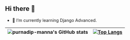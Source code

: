 ## Hi there 👋

- 🌱 I’m currently learning Django Advanced.
<!-- - 👯 I’m looking to collaborate on ... -->
<!-- - 🤔 I’m looking for help with ... -->
<!-- - 💬 Ask me about ... -->
<!-- - 📫 How to reach me: ... -->
<!-- - 😄 Pronouns: ... -->
<!-- - ⚡ Fun fact: ... -->

| ![purnadip-manna's GitHub stats](https://github-readme-stats.vercel.app/api?username=purnadip-manna&show_icons=true&theme=radical) | [![Top Langs](https://github-readme-stats.vercel.app/api/top-langs/?username=purnadip-manna&theme=radical)](https://github.com/purnadip-manna/github-readme-stats) |
|:--:|:--:|
